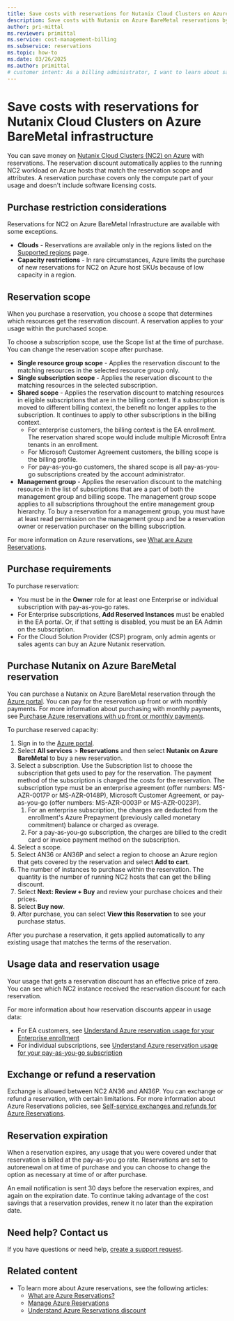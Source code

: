 ```yaml
---
title: Save costs with reservations for Nutanix Cloud Clusters on Azure BareMetal infrastructure
description: Save costs with Nutanix on Azure BareMetal reservations by committing to a reservation for your provisioned throughput units.
author: pri-mittal
ms.reviewer: primittal
ms.service: cost-management-billing
ms.subservice: reservations
ms.topic: how-to
ms.date: 03/26/2025
ms.author: primittal
# customer intent: As a billing administrator, I want to learn about saving costs with Nutanix Cloud Clusters on Azure BareMetal Infrastructure Reservations and buy one.
---
```


# Save costs with reservations for Nutanix Cloud Clusters on Azure BareMetal infrastructure

You can save money on [Nutanix Cloud Clusters (NC2) on Azure](../../baremetal-infrastructure/workloads/nc2-on-azure/available-regions-skus.md) with reservations. The reservation discount automatically applies to the running NC2 workload on Azure hosts that match the reservation scope and attributes. A reservation purchase covers only the compute part of your usage and doesn't include software licensing costs.

## Purchase restriction considerations

Reservations for NC2 on Azure BareMetal Infrastructure are available with some exceptions.

- **Clouds** - Reservations are available only in the regions listed on the [Supported regions](../../baremetal-infrastructure/workloads/nc2-on-azure/available-regions-sku.md#supported-regions) page.
- **Capacity restrictions** - In rare circumstances, Azure limits the purchase of new reservations for NC2 on Azure host SKUs because of low capacity in a region.

## Reservation scope

When you purchase a reservation, you choose a scope that determines which resources get the reservation discount. A reservation applies to your usage within the purchased scope.

To choose a subscription scope, use the Scope list at the time of purchase. You can change the reservation scope after purchase.

- **Single resource group scope** - Applies the reservation discount to the matching resources in the selected resource group only.
- **Single subscription scope** - Applies the reservation discount to the matching resources in the selected subscription.
- **Shared scope** - Applies the reservation discount to matching resources in eligible subscriptions that are in the billing context. If a subscription is moved to different billing context, the benefit no longer applies to the subscription. It continues to apply to other subscriptions in the billing context.
  - For enterprise customers, the billing context is the EA enrollment. The reservation shared scope would include multiple Microsoft Entra tenants in an enrollment.
  - For Microsoft Customer Agreement customers, the billing scope is the billing profile.
  - For pay-as-you-go customers, the shared scope is all pay-as-you-go subscriptions created by the account administrator.
- **Management group** - Applies the reservation discount to the matching resource in the list of subscriptions that are a part of both the management group and billing scope. The management group scope applies to all subscriptions throughout the entire management group hierarchy. To buy a reservation for a management group, you must have at least read permission on the management group and be a reservation owner or reservation purchaser on the billing subscription.

For more information on Azure reservations, see [What are Azure Reservations](save-compute-costs-reservations.md).

## Purchase requirements

To purchase reservation:

- You must be in the **Owner** role for at least one Enterprise or individual subscription with pay-as-you-go rates.
- For Enterprise subscriptions, **Add Reserved Instances** must be enabled in the EA portal. Or, if that setting is disabled, you must be an EA Admin on the subscription.
- For the Cloud Solution Provider (CSP) program, only admin agents or sales agents can buy an Azure Nutanix reservation.

##  Purchase Nutanix on Azure BareMetal reservation

You can purchase a Nutanix on Azure BareMetal reservation through the [Azure portal](https://portal.azure.com/). You can pay for the reservation up front or with monthly payments. For more information about purchasing with monthly payments, see [Purchase Azure reservations with up front or monthly payments](prepare-buy-reservation.md).

To purchase reserved capacity:

1. Sign in to the [Azure portal](https://portal.azure.com/).
2. Select **All services** > **Reservations** and then select **Nutanix on Azure BareMetal** to buy a new reservation.
3. Select a subscription. Use the Subscription list to choose the subscription that gets used to pay for the reservation. The payment method of the subscription is charged the costs for the reservation. The subscription type must be an enterprise agreement (offer numbers: MS-AZR-0017P or MS-AZR-0148P), Microsoft Customer Agreement, or pay-as-you-go (offer numbers: MS-AZR-0003P or MS-AZR-0023P).
    1. For an enterprise subscription, the charges are deducted from the enrollment's Azure Prepayment (previously called monetary commitment) balance or charged as overage.
    2. For a pay-as-you-go subscription, the charges are billed to the credit card or invoice payment method on the subscription.
4. Select a scope.
5. Select AN36 or AN36P and select a region to choose an Azure region that gets covered by the reservation and select **Add to cart**.
6. The number of instances to purchase within the reservation. The quantity is the number of running NC2 hosts that can get the billing discount.
7. Select **Next: Review + Buy** and review your purchase choices and their prices.
8. Select **Buy now**.
9. After purchase, you can select **View this Reservation** to see your purchase status.

After you purchase a reservation, it gets applied automatically to any existing usage that matches the terms of the reservation.

##  Usage data and reservation usage

Your usage that gets a reservation discount has an effective price of zero. You can see which NC2 instance received the reservation discount for each reservation.

For more information about how reservation discounts appear in usage data:

- For EA customers, see [Understand Azure reservation usage for your Enterprise enrollment](understand-reserved-instance-usage-ea.md)
- For individual subscriptions, see [Understand Azure reservation usage for your pay-as-you-go subscription](understand-reserved-instance-usage.md)

## Exchange or refund a reservation

Exchange is allowed between NC2 AN36 and AN36P. You can exchange or refund a reservation, with certain limitations. For more information about Azure Reservations policies, see [Self-service exchanges and refunds for Azure Reservations](exchange-and-refund-azure-reservations.md).

## Reservation expiration

When a reservation expires, any usage that you were covered under that reservation is billed at the pay-as-you go rate. Reservations are set to autorenewal on at time of purchase and you can choose to change the option as necessary at time of or after purchase.

An email notification is sent 30 days before the reservation expires, and again on the expiration date. To continue taking advantage of the cost savings that a reservation provides, renew it no later than the expiration date.

##  Need help? Contact us

If you have questions or need help, [create a support request](https://go.microsoft.com/fwlink/?linkid=2083458).

## Related content

- To learn more about Azure reservations, see the following articles:
  - [What are Azure Reservations?](save-compute-costs-reservations.md)
  - [Manage Azure Reservations](manage-reserved-vm-instance.md)
  - [Understand Azure Reservations discount](understand-reservation-charges.md)
